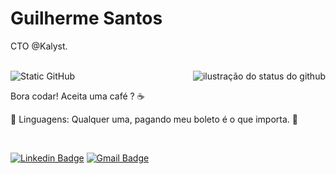 # Guilherme Santos

CTO @Kalyst.

<br/>
<img align='right' src="https://github-readme-stats.vercel.app/api?username=guiisanntosd&show_icons=true&title_color=783c00&text_color=af552e&icon_color=783c00&bg_color=f8efd4&cache_seconds=2300&include_all_commits=true&count_private=true" alt="ilustração do status do github">



<img src="https://img.shields.io/static/v1?label=Overview&message=Guilherme&color=f8efd4&style=for-the-badge&logo=GitHub" alt="Static GitHub">

</br>

<p align="left"> 
  Bora codar! Aceita uma café ? ☕ 
</p>

<p align="left">
  🦄 Linguagens: Qualquer uma, pagando meu boleto é o que importa. 🙂
</p>

<br/>

[![Linkedin Badge](https://img.shields.io/badge/-Guilherme%20Santos-00875f?style=flat-square&logo=Linkedin&logoColor=white&link=https://www.linkedin.com/in/guilherme-santos-3a3858170/)](https://www.linkedin.com/in/guilherme-santos-3a3858170/) 
[![Gmail Badge](https://img.shields.io/badge/-guilherme.snt99@gmail.com-00875f?style=flat-square&logo=Gmail&logoColor=white&link=mailto:guilherme.snt99@gmail.com)](mailto:guilherme.snt99@gmail.com)
